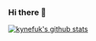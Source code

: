 ### Hi there 👋
[![kynefuk's github stats](https://github-readme-stats.vercel.app/api?username=kynefuk)](https://github.com/anuraghazra/github-readme-stats)   

<!--
**kynefuk/kynefuk** is a ✨ _special_ ✨ repository because its `README.md` (this file) appears on your GitHub profile.

Here are some ideas to get you started:

- 🔭 I’m currently working on ...
- 🌱 I’m currently learning ...
- 👯 I’m looking to collaborate on ...
- 🤔 I’m looking for help with ...
- 💬 Ask me about ...
- 📫 How to reach me: ...
- 😄 Pronouns: ...
- ⚡ Fun fact: ...
-->
